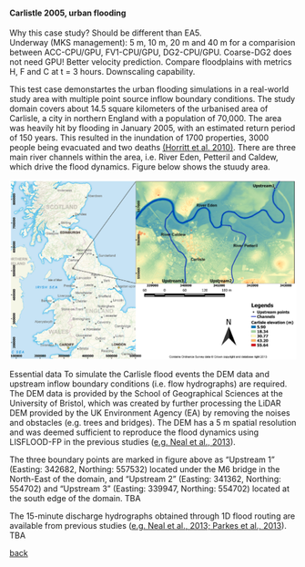 #### Carlistle 2005, urban flooding

Why this case study? Should be different than EA5.  
Underway (MKS management): 5 m, 10 m, 20 m and 40 m for a comparision between ACC-CPU/GPU, FV1-CPU/GPU, DG2-CPU/GPU. Coarse-DG2 does not need GPU! Better velocity prediction. Compare floodplains with metrics H, F and C at t = 3 hours. Downscaling capability.

This test case demonstartes the urban flooding simulations in a real-world study area with multiple point source inflow boundary conditions. The study domain covers about 14.5 square kilometers of the urbanised area of Carlisle, a city in northern England with a population of 70,000. The area was heavily hit by flooding in January 2005, with an estimated return period of 150 years. This resulted in the inundation of 1700 properties, 3000 people being evacuated and two deaths [(Horritt et al. 2010)](https://www.icevirtuallibrary.com/doi/pdf/10.1680/wama.2010.163.6.273). There are three main river channels within the area, i.e. River Eden, Petteril and Caldew, which drive the flood dynamics. Figure below shows the stuudy area.

![Image](/Figures/carl_1.PNG)

Essential data 
To simulate the Carlisle flood events the DEM data and upstream inflow boundary conditions (i.e. flow hydrographs) are required. The DEM data is provided by the School of Geographical Sciences at the University of Bristol, which was created by further processing the LiDAR DEM provided by the UK Environment Agency (EA) by removing the noises and obstacles (e.g. trees and bridges). The DEM has a 5 m spatial resolution and was deemed sufficient to reproduce the flood dynamics using LISFLOOD-FP in the previous
studies ([e.g. Neal et al., 2013]()). 

The three boundary points are marked in figure above as “Upstream 1” (Easting: 342682, Northing: 557532) located under the M6 bridge in the North-East of the domain, and “Upstream 2” (Easting: 341362, Northing: 554702) and “Upstream 3” (Easting: 339947, Northing: 554702) located at the south edge of the
domain. TBA 

The 15-minute discharge hydrographs obtained through 1D flood routing are available from previous studies ([e.g. Neal et al., 2013; Parkes et al., 2013]()). TBA

[back](/LISFLOOD8.0.md)

